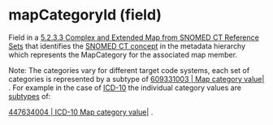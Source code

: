# mapCategoryId (field)

Field in a [5.2.3.3 Complex and Extended Map from SNOMED CT Reference Sets](../5.2.3.3-Complex-and-Extended-Map-from-SNOMED-CT-Reference-Sets_28739374.html) that identifies the [SNOMED CT concept](https://confluence.ihtsdotools.org/display/DOCGLOSS/SNOMED+CT+concept) in the metadata hierarchy which represents the MapCategory for the associated map member.

Note: The categories vary for different target code systems, each set of categories is represented by a subtype of [609331003 | Map category value|](http://snomed.info/id/609331003) . For example in the case of [ICD-10](https://confluence.ihtsdotools.org/display/DOCGLOSS/ICD-10) the individual category values are [subtypes](https://confluence.ihtsdotools.org/display/DOCGLOSS/subtype) of:

[447634004 | ICD-10 Map category value|](http://snomed.info/id/447634004) .

